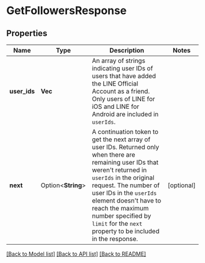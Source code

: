 # GetFollowersResponse

## Properties

Name | Type | Description | Notes
------------ | ------------- | ------------- | -------------
**user_ids** | **Vec<String>** | An array of strings indicating user IDs of users that have added the LINE Official Account as a friend. Only users of LINE for iOS and LINE for Android are included in `userIds`.  | 
**next** | Option<**String**> | A continuation token to get the next array of user IDs. Returned only when there are remaining user IDs that weren't returned in `userIds` in the original request. The number of user IDs in the `userIds` element doesn't have to reach the maximum number specified by `limit` for the `next` property to be included in the response.   | [optional]

[[Back to Model list]](../README.md#documentation-for-models) [[Back to API list]](../README.md#documentation-for-api-endpoints) [[Back to README]](../README.md)


